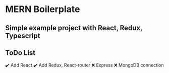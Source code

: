 # MERN Boilerplate

## Simple example project with React, Redux, Typescript

## ToDo List

✔️ Add React
✔️ Add Redux, React-router
❌ Express
❌ MongoDB connection
